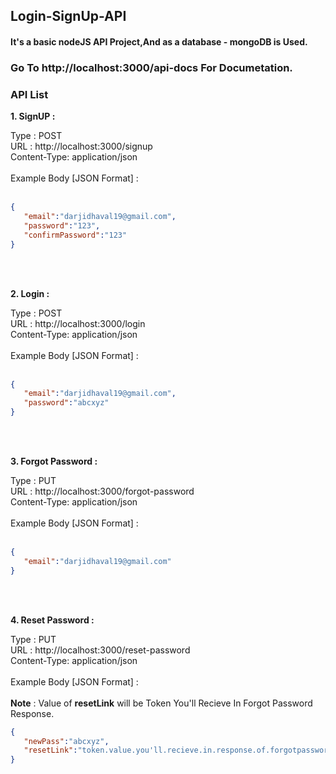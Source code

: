 ## Login-SignUp-API

#### It's a basic nodeJS API Project,And as a database - mongoDB is Used.


### Go To http://localhost:3000/api-docs For Documetation.

### API List
 
<b>1. SignUP : </b>
<p>
 Type : POST</br>
 URL : http://localhost:3000/signup </br>
 Content-Type: application/json </br>
  </br>
 Example Body [JSON Format] :  </br>
 </br>
 
 ```json
 {
    "email":"darjidhaval19@gmail.com",
    "password":"123",
    "confirmPassword":"123"
}
```
</p>
</br></br>

<b>2. Login : </b>
<p>
 Type : POST</br>
 URL : http://localhost:3000/login </br>
 Content-Type: application/json </br>
  </br>
 Example Body [JSON Format] :  </br>
 </br>
 
 ```json
{
    "email":"darjidhaval19@gmail.com",
    "password":"abcxyz"
}
```
</p>

</br></br>

<b>3. Forgot Password : </b>
<p>
 Type : PUT</br>
 URL : http://localhost:3000/forgot-password </br>
 Content-Type: application/json </br>
  </br>
 Example Body [JSON Format] :  </br>
 </br>
 
 ```json
{
    "email":"darjidhaval19@gmail.com"
}
```
</p>


</br></br>

<b>4. Reset Password : </b>
<p>
 Type : PUT</br>
 URL : http://localhost:3000/reset-password </br>
 Content-Type: application/json </br>
  </br>
 Example Body [JSON Format] :  </br>
 </br>
 <b>Note</b> : Value of <b>resetLink</b> will be Token You'll Recieve In Forgot Password Response.
 
 ```json
{
    "newPass":"abcxyz",
    "resetLink":"token.value.you'll.recieve.in.response.of.forgotpassword"
}
```
</p>
